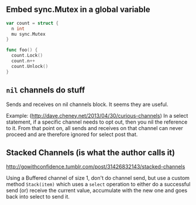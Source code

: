 ## Embed sync.Mutex in a global variable
```go
var count = struct {
  n int
  mu sync.Mutex
}

func foo() {
  count.Lock()
  count.n++
  count.Unlock()
}
```

## `nil` channels do stuff
Sends and receives on nil channels block. It seems they are useful.

Example: (http://dave.cheney.net/2013/04/30/curious-channels)
In a select statement, if a specific channel needs to opt out, then you nil the reference to it. From that point on, all sends and receives on that channel can never proceed and are therefore ignored for select post that.  

## Stacked Channels (is what the author calls it)
http://gowithconfidence.tumblr.com/post/31426832143/stacked-channels

Using a Buffered channel of size 1, don't do channel send, but use a custom method `Stack(item)` which uses a `select` operation to either do a successful send (or) receive the current value, accumulate with the new one and goes back into select to send it.
